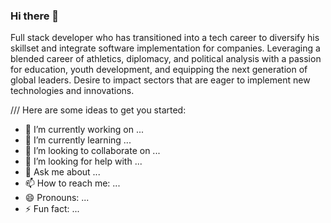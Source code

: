 ### Hi there 👋

Full stack developer who has transitioned into a tech career to diversify his skillset and integrate software implementation for companies. Leveraging a blended career of athletics, diplomacy, and political analysis with a passion for education, youth development, and equipping the next generation of global leaders. Desire to impact sectors that are eager to implement new technologies and innovations. 

/// Here are some ideas to get you started:

- 🔭 I’m currently working on ...
- 🌱 I’m currently learning ...
- 👯 I’m looking to collaborate on ...
- 🤔 I’m looking for help with ...
- 💬 Ask me about ...
- 📫 How to reach me: ...
- 😄 Pronouns: ...
- ⚡ Fun fact: ...

